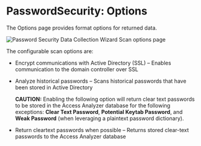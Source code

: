 # PasswordSecurity: Options

The Options page provides format options for returned data.

![Password Security Data Collection Wizard Scan options page](/img/product_docs/accessanalyzer/12.0/install/application/options.webp)

The configurable scan options are:

- Encrypt communications with Active Directory (SSL) – Enables communication to the domain
  controller over SSL
- Analyze historical passwords – Scans historical passwords that have been stored in Active
  Directory

    **CAUTION:** Enabling the following option will return clear text passwords to be stored in the
    Access Analyzer database for the following exceptions: **Clear Text Password**, **Potential
    Keytab Password**, and **Weak Password** (when leveraging a plaintext password dictionary).

- Return cleartext passwords when possible – Returns stored clear-text passwords to the Access
  Analyzer database
